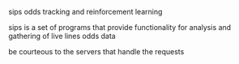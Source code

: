 sips
odds tracking and reinforcement learning

sips is a set of programs that provide functionality for analysis and gathering of live lines odds data

be courteous to the servers that handle the requests
